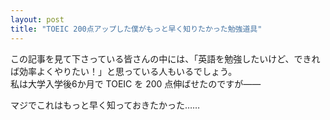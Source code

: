 ```yaml
---
layout: post
title: "TOEIC 200点アップした僕がもっと早く知りたかった勉強道具"
---
```


この記事を見て下さっている皆さんの中には、「英語を勉強したいけど、できれば効率よくやりたい！」と思っている人もいるでしょう。  
私は大学入学後6か月で TOEIC を 200 点伸ばせたのですが――


マジでこれはもっと早く知っておきたかった……  

